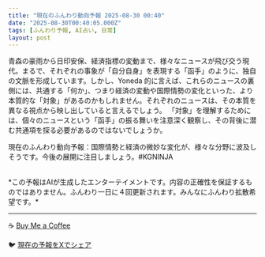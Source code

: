 ```yaml
---
title: "現在のふんわり動向予報 2025-08-30 00:40"
date: "2025-08-30T00:40:05.000Z"
tags: [ふんわり予報, AI占い, 日常]
layout: post
---
```


青森の豪雨から日印安保、経済指標の変動まで、様々なニュースが飛び交う現代。まるで、それぞれの事象が「自分自身」を表現する「函手」のように、独自の文脈を形成しています。しかし、Yoneda 的に言えば、これらのニュースの裏側には、共通する「何か」、つまり経済の変動や国際情勢の変化といった、より本質的な「対象」があるのかもしれません。それぞれのニュースは、その本質を異なる視点から映し出していると言えるでしょう。  「対象」を理解するためには、個々のニュースという「函手」の振る舞いを注意深く観察し、その背後に潜む共通項を探る必要があるのではないでしょうか。


現在のふんわり動向予報：国際情勢と経済の微妙な変化が、様々な分野に波及しそうです。今後の展開に注目しましょう。#KGNINJA

<br>
*この予報はAIが生成したエンターテイメントです。内容の正確性を保証するものではありません。ふんわり一日に４回更新されます。みんなにふんわり拡散希望です。*

---
☕️ [Buy Me a Coffee](https://www.buymeacoffee.com/kgninja)

🐦 [現在の予報をXでシェア](https://twitter.com/intent/tweet?text=%E7%8F%BE%E5%9C%A8%E3%81%AE%E3%81%B5%E3%82%93%E3%82%8F%E3%82%8A%E4%BA%88%E5%A0%B1%3A%20%E3%80%8C%E9%9D%92%E6%A3%AE%E3%81%AE%E8%B1%AA%E9%9B%A8%E3%81%8B%E3%82%89%E6%97%A5%E5%8D%B0%E5%AE%89%E4%BF%9D%E3%80%81%E7%B5%8C%E6%B8%88%E6%8C%87%E6%A8%99%E3%81%AE%E5%A4%89%E5%8B%95%E3%81%BE%E3%81%A7%E3%80%81%E6%A7%98%E3%80%85%E3%81%AA%E3%83%8B%E3%83%A5%E3%83%BC%E3%82%B9%E3%81%8C%E9%A3%9B%E3%81%B3%E4%BA%A4%E3%81%86%E7%8F%BE%E4%BB%A3%E3%80%82%E3%80%8D%23KGNINJA%20%E7%B6%9A%E3%81%8D%E3%81%AF%E3%83%96%E3%83%AD%E3%82%B0%E3%81%A7%EF%BC%81%F0%9F%91%87&url=https%3A%2F%2Fkg-ninja.github.io%2FFunwariyoso%2F)
